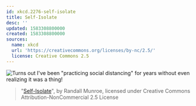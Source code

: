 ```yaml
---
id: xkcd.2276-self-isolate
title: Self-Isolate
desc: ''
updated: 1583308800000
created: 1583308800000
sources:
  name: xkcd
  url: 'https://creativecommons.org/licenses/by-nc/2.5/'
  license: Creative Commons 2.5
---
```

![Turns out I've been "practicing social distancing" for years without even realizing it was a thing!](https://imgs.xkcd.com/comics/self_isolate.png)
> "[Self-Isolate](https://xkcd.com/2276/)", by Randall Munroe, licensed under Creative Commons Attribution-NonCommercial 2.5 License
